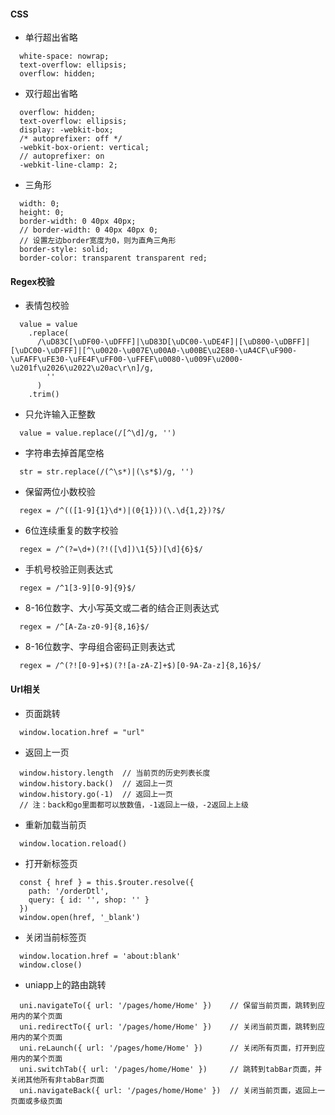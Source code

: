 #### CSS

- 单行超出省略
```
  white-space: nowrap;
  text-overflow: ellipsis;
  overflow: hidden;
```
- 双行超出省略
```
  overflow: hidden;
  text-overflow: ellipsis;
  display: -webkit-box;
  /* autoprefixer: off */
  -webkit-box-orient: vertical;
  // autoprefixer: on
  -webkit-line-clamp: 2;
```
- 三角形
```
  width: 0;
  height: 0;
  border-width: 0 40px 40px;
  // border-width: 0 40px 40px 0;
  // 设置左边border宽度为0，则为直角三角形
  border-style: solid;
  border-color: transparent transparent red;
```


#### Regex校验

- 表情包校验
```
  value = value
    .replace(
      /\uD83C[\uDF00-\uDFFF]|\uD83D[\uDC00-\uDE4F]|[\uD800-\uDBFF]|[\uDC00-\uDFFF]|[^\u0020-\u007E\u00A0-\u00BE\u2E80-\uA4CF\uF900-\uFAFF\uFE30-\uFE4F\uFF00-\uFFEF\u0080-\u009F\u2000-\u201f\u2026\u2022\u20ac\r\n]/g,
        ''
      )
    .trim() 
```
- 只允许输入正整数
```
  value = value.replace(/[^\d]/g, '') 
```
- 字符串去掉首尾空格
```
  str = str.replace(/(^\s*)|(\s*$)/g, '')   
```
- 保留两位小数校验
```
  regex = /^(([1-9]{1}\d*)|(0{1}))(\.\d{1,2})?$/
```
- 6位连续重复的数字校验
```
  regex = /^(?=\d+)(?!([\d])\1{5})[\d]{6}$/
```
- 手机号校验正则表达式
```
  regex = /^1[3-9][0-9]{9}$/
```
- 8-16位数字、大小写英文或二者的结合正则表达式
```
  regex = /^[A-Za-z0-9]{8,16}$/
```
- 8-16位数字、字母组合密码正则表达式
```
  regex = /^(?![0-9]+$)(?![a-zA-Z]+$)[0-9A-Za-z]{8,16}$/
```


#### Url相关

- 页面跳转
```
  window.location.href = "url"
```
- 返回上一页
```
  window.history.length  // 当前页的历史列表长度
  window.history.back()  // 返回上一页
  window.history.go(-1)  // 返回上一页
  // 注：back和go里面都可以放数值，-1返回上一级，-2返回上上级
```
- 重新加载当前页
```
  window.location.reload()
```
- 打开新标签页
```
  const { href } = this.$router.resolve({
    path: '/orderDtl',
    query: { id: '', shop: '' }
  })
  window.open(href, '_blank')
```
- 关闭当前标签页
```
  window.location.href = 'about:blank'
  window.close()
```
- uniapp上的路由跳转
```
  uni.navigateTo({ url: '/pages/home/Home' })    // 保留当前页面，跳转到应用内的某个页面
  uni.redirectTo({ url: '/pages/home/Home' })    // 关闭当前页面，跳转到应用内的某个页面
  uni.reLaunch({ url: '/pages/home/Home' })      // 关闭所有页面，打开到应用内的某个页面
  uni.switchTab({ url: '/pages/home/Home' })     // 跳转到tabBar页面，并关闭其他所有非tabBar页面
  uni.navigateBack({ url: '/pages/home/Home' })  // 关闭当前页面，返回上一页面或多级页面
```